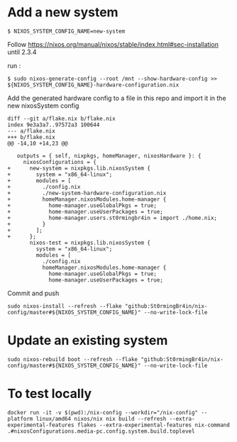 # Add a new system

```
$ NIXOS_SYSTEM_CONFIG_NAME=new-system
```

Follow https://nixos.org/manual/nixos/stable/index.html#sec-installation until 2.3.4

run :
```
$ sudo nixos-generate-config --root /mnt --show-hardware-config >> ${NIXOS_SYSTEM_CONFIG_NAME}-hardware-configuration.nix
```

Add the generated hardware config to a file in this repo and import it in the new nixosSystem config

```
diff --git a/flake.nix b/flake.nix
index 9e3a3a7..97572a3 100644
--- a/flake.nix
+++ b/flake.nix
@@ -14,10 +14,23 @@
   
   outputs = { self, nixpkgs, homeManager, nixosHardware }: {
     nixosConfigurations = {
+      new-system = nixpkgs.lib.nixosSystem {
+        system = "x86_64-linux";
+        modules = [
+          ./config.nix
+          ./new-system-hardware-configuration.nix
+          homeManager.nixosModules.home-manager {
+            home-manager.useGlobalPkgs = true;
+            home-manager.useUserPackages = true;
+            home-manager.users.st0rmingbr4in = import ./home.nix;
+          }
+        ];
+      };
       nixos-test = nixpkgs.lib.nixosSystem {
         system = "x86_64-linux";
         modules = [
           ./config.nix
           homeManager.nixosModules.home-manager {
             home-manager.useGlobalPkgs = true;
             home-manager.useUserPackages = true;

```

Commit and push

```
sudo nixos-install --refresh --flake "github:St0rmingBr4in/nix-config/master#${NIXOS_SYSTEM_CONFIG_NAME}" --no-write-lock-file
```

# Update an existing system

```
sudo nixos-rebuild boot --refresh --flake "github:St0rmingBr4in/nix-config/master#${NIXOS_SYSTEM_CONFIG_NAME}" --no-write-lock-file
```

# To test locally

```
docker run -it -v $(pwd):/nix-config --workdir="/nix-config" --platform linux/amd64 nixos/nix nix build --refresh --extra-experimental-features flakes --extra-experimental-features nix-command .#nixosConfigurations.media-pc.config.system.build.toplevel
```
